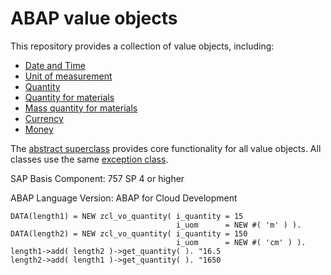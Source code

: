 # ABAP value objects
This repository provides a collection of value objects, including:

* [Date and Time](src/zcl_vo_date.clas.abap)
* [Unit of measurement](src/zcl_vo_uom.clas.abap)
* [Quantity](src/zcl_vo_quantity.clas.abap)
* [Quantity for materials](src/zcl_vo_quantity_material.clas.abap)
* [Mass quantity for materials](src/zcl_vo_quantity_material_mass.clas.abap)
* [Currency](src/zcl_vo_currency.clas.abap)
* [Money](src/zcl_vo_money.clas.abap)

The [abstract superclass](src/zcl_value_object.clas.abap) provides core functionality for all value objects. All classes use the same [exception class](src/zcx_value_object.clas.abap).

SAP Basis Component: 757 SP 4 or higher

ABAP Language Version: ABAP for Cloud Development

```ABAP
DATA(length1) = NEW zcl_vo_quantity( i_quantity = 15
                                     i_uom      = NEW #( 'm' ) ).
DATA(length2) = NEW zcl_vo_quantity( i_quantity = 150
                                     i_uom      = NEW #( 'cm' ) ).
length1->add( length2 )->get_quantity( ). "16.5
length2->add( length1 )->get_quantity( ). "1650
```
